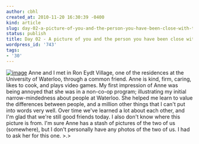 ```yaml
---
author: cbhl
created_at: 2010-11-20 16:30:39 -0400
kind: article
slug: day-02-a-picture-of-you-and-the-person-you-have-been-close-with-the-for-a-while
status: publish
title: Day 02 - A picture of you and the person you have been close with for a while.
wordpress_id: '743'
tags:
- '30'
---
```


[![image](//images.michael-chang.ca/blog/wp-content/uploads/2010/11/DSC01266-767x1024.jpg "Anne and Me")](//images.michael-chang.ca/blog/wp-content/uploads/2010/11/DSC01266.jpg)
Anne and I met in Ron Eydt Village, one of the residences at the
University of Waterloo, through a common friend. Anne is kind, firm,
caring, likes to cook, and plays video games. My first impression of
Anne was being annoyed that she was in a non-co-op program; illustrating
my initial narrow-mindedness about people at Waterloo. She helped me
learn to value the differences between people, and a million other
things that I can't put into words very well. Over time we've learned a
lot about each other, and I'm glad that we're still good friends today.
I also don't know where this picture is from. I'm sure Anne has a stash
of pictures of the two of us (somewhere), but I don't personally have
any photos of the two of us. I had to ask her for this one. \>.\>
